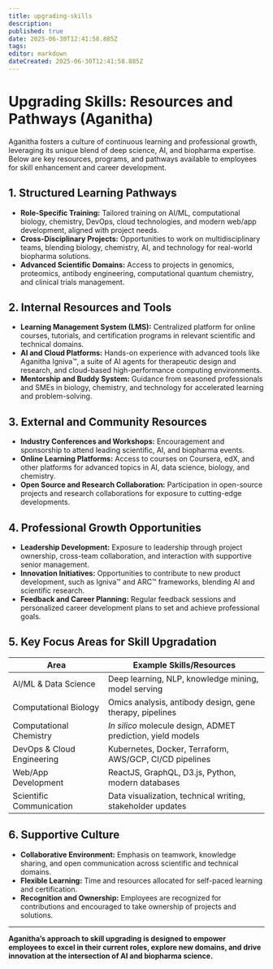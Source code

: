 ```yaml
---
title: upgrading-skills
description: 
published: true
date: 2025-06-30T12:41:58.885Z
tags: 
editor: markdown
dateCreated: 2025-06-30T12:41:58.885Z
---
```


# Upgrading Skills: Resources and Pathways (Aganitha)

Aganitha fosters a culture of continuous learning and professional growth, leveraging its unique blend of deep science, AI, and biopharma expertise. Below are key resources, programs, and pathways available to employees for skill enhancement and career development.

## 1. **Structured Learning Pathways**

- **Role-Specific Training:** Tailored training on AI/ML, computational biology, chemistry, DevOps, cloud technologies, and modern web/app development, aligned with project needs.
- **Cross-Disciplinary Projects:** Opportunities to work on multidisciplinary teams, blending biology, chemistry, AI, and technology for real-world biopharma solutions.
- **Advanced Scientific Domains:** Access to projects in genomics, proteomics, antibody engineering, computational quantum chemistry, and clinical trials management.

## 2. **Internal Resources and Tools**

- **Learning Management System (LMS):** Centralized platform for online courses, tutorials, and certification programs in relevant scientific and technical domains.
- **AI and Cloud Platforms:** Hands-on experience with advanced tools like Aganitha Igniva™, a suite of AI agents for therapeutic design and research, and cloud-based high-performance computing environments.
- **Mentorship and Buddy System:** Guidance from seasoned professionals and SMEs in biology, chemistry, and technology for accelerated learning and problem-solving.

## 3. **External and Community Resources**

- **Industry Conferences and Workshops:** Encouragement and sponsorship to attend leading scientific, AI, and biopharma events.
- **Online Learning Platforms:** Access to courses on Coursera, edX, and other platforms for advanced topics in AI, data science, biology, and chemistry.
- **Open Source and Research Collaboration:** Participation in open-source projects and research collaborations for exposure to cutting-edge developments.

## 4. **Professional Growth Opportunities**

- **Leadership Development:** Exposure to leadership through project ownership, cross-team collaboration, and interaction with supportive senior management.
- **Innovation Initiatives:** Opportunities to contribute to new product development, such as Igniva™ and ARC™ frameworks, blending AI and scientific research.
- **Feedback and Career Planning:** Regular feedback sessions and personalized career development plans to set and achieve professional goals.

## 5. **Key Focus Areas for Skill Upgradation**

| Area                        | Example Skills/Resources                                     |
|-----------------------------|-------------------------------------------------------------|
| AI/ML & Data Science        | Deep learning, NLP, knowledge mining, model serving         |
| Computational Biology       | Omics analysis, antibody design, gene therapy, pipelines    |
| Computational Chemistry     | *In silico* molecule design, ADMET prediction, yield models |
| DevOps & Cloud Engineering  | Kubernetes, Docker, Terraform, AWS/GCP, CI/CD pipelines     |
| Web/App Development         | ReactJS, GraphQL, D3.js, Python, modern databases           |
| Scientific Communication    | Data visualization, technical writing, stakeholder updates  |

## 6. **Supportive Culture**

- **Collaborative Environment:** Emphasis on teamwork, knowledge sharing, and open communication across scientific and technical domains.
- **Flexible Learning:** Time and resources allocated for self-paced learning and certification.
- **Recognition and Ownership:** Employees are recognized for contributions and encouraged to take ownership of projects and solutions.

---

**Aganitha’s approach to skill upgrading is designed to empower employees to excel in their current roles, explore new domains, and drive innovation at the intersection of AI and biopharma science.**
